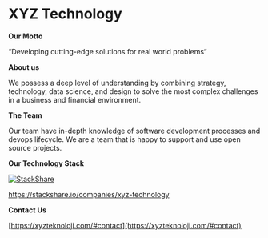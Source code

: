 # XYZ Technology

**Our Motto**

“Developing cutting-edge solutions for real world problems“

**About us**

We possess a deep level of understanding by combining strategy, technology, data science, and design to solve the most complex challenges in a business and financial environment.

**The Team**

Our team have in-depth knowledge of software development processes and devops lifecycle. We are a team that is happy to support and use open source projects.

**Our Technology Stack**

[![StackShare](http://img.shields.io/badge/tech-stack-0690fa.svg?style=flat)](https://stackshare.io/xyz-technology/xyz-technology)

https://stackshare.io/companies/xyz-technology

**Contact Us**

[https://xyzteknoloji.com/#contact](https://xyzteknoloji.com/#contact)
